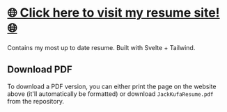 # [🌐 Click here to visit my resume site! 🌐](https://resume.kufa.io)

Contains my most up to date resume. Built with Svelte + Tailwind.

## Download PDF

To download a PDF version, you can either print the page on the website above (it'll automatically be formatted) or download `JackKufaResume.pdf` from the repository.
